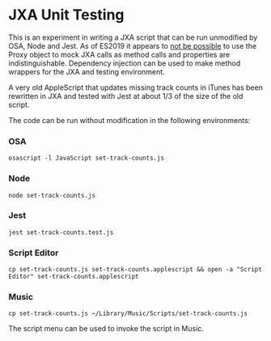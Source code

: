 # JXA Unit Testing

This is an experiment in writing a JXA script that can be run unmodified by OSA, Node and Jest. As of ES2019 it appears to [not be possible](https://stackoverflow.com/questions/56592950/mocking-jxa-calls-with-the-proxy-object) to use the Proxy object to mock JXA calls as method calls and properties are indistinguishable. Dependency injection can be used to make method wrappers for the JXA and testing environment. 

A very old AppleScript that updates missing track counts in iTunes has been rewritten in JXA and tested with Jest at about 1/3 of the size of the old script.

The code can be run without modification in the following environments:

### OSA

`osascript -l JavaScript set-track-counts.js`

### Node

`node set-track-counts.js`

### Jest

`jest set-track-counts.test.js`

### Script Editor

`cp set-track-counts.js set-track-counts.applescript && open -a "Script Editor" set-track-counts.applescript`

### Music

`cp set-track-counts.js ~/Library/Music/Scripts/set-track-counts.js`

The script menu can be used to invoke the script in Music.
